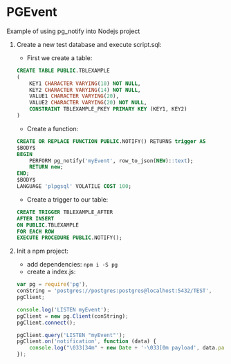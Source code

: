 # PGEvent
Example of using pg_notify into Nodejs project

1. Create a new test database and execute script.sql:

	- First we create a table:

     ```sql
     CREATE TABLE PUBLIC.TBLEXAMPLE
     (
         KEY1 CHARACTER VARYING(10) NOT NULL,
         KEY2 CHARACTER VARYING(14) NOT NULL,
         VALUE1 CHARACTER VARYING(20),
         VALUE2 CHARACTER VARYING(20) NOT NULL,
         CONSTRAINT TBLEXAMPLE_PKEY PRIMARY KEY (KEY1, KEY2)
     )
     ```

	- Create a function:

     ```sql
     CREATE OR REPLACE FUNCTION PUBLIC.NOTIFY() RETURNS trigger AS
     $BODY$
     BEGIN
         PERFORM pg_notify('myEvent', row_to_json(NEW)::text);
         RETURN new;
     END;
     $BODY$
     LANGUAGE 'plpgsql' VOLATILE COST 100;
     ```

	- Create a trigger to our table:

     ```sql
     CREATE TRIGGER TBLEXAMPLE_AFTER
     AFTER INSERT
     ON PUBLIC.TBLEXAMPLE
     FOR EACH ROW
     EXECUTE PROCEDURE PUBLIC.NOTIFY();
     ```

2. Init a npm project:

	- add dependencies: ```npm i -S pg```
	- create a index.js:
	```javascript
    var pg = require('pg'),
    conString = 'postgres://postgres:postgres@localhost:5432/TEST',
    pgClient;

    console.log('LISTEN myEvent');
    pgClient = new pg.Client(conString);
    pgClient.connect();

    pgClient.query('LISTEN "myEvent"');
    pgClient.on('notification', function (data) {
        console.log("\033[34m" + new Date + '-\033[0m payload', data.payload);
    });
  ```